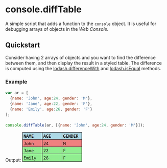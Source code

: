 # console.diffTable
A simple script that adds a function to the `console` object. It is useful for debugging arrays of objects in the _Web Console_. 

## Quickstart
Consider having 2 arrays of objects and you want to find the difference between them, and then display the result in a styled table. The difference is computed using the [lodash.differenceWith](https://lodash.com/docs/4.17.4#differenceWith) and [lodash.isEqual](https://lodash.com/docs/4.17.4#isEqual) methods.

### Example
```javascript
var ar = [
  {name: 'John', age:24, gender: 'M'},
  {name: 'Jane', age:22, gender: 'F'},
  {name: 'Emily', age:26, gender: 'F'}
];

console.diffTable(ar, [{name: 'John', age:24, gender: 'M'}]);
```
Output:
![Output table.](/images/table1.jpg?raw=true)
